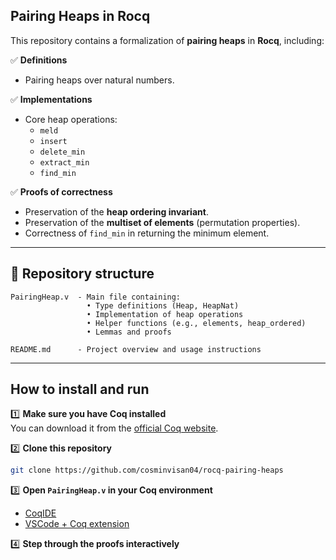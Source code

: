 ## Pairing Heaps in Rocq

This repository contains a formalization of **pairing heaps** in **Rocq**, including:

✅ **Definitions**
- Pairing heaps over natural numbers.

✅ **Implementations**
- Core heap operations:
  - `meld`
  - `insert`
  - `delete_min`
  - `extract_min`
  - `find_min`

✅ **Proofs of correctness**
- Preservation of the **heap ordering invariant**.
- Preservation of the **multiset of elements** (permutation properties).
- Correctness of `find_min` in returning the minimum element.

---

## 📁 Repository structure

```
PairingHeap.v  - Main file containing:
                 • Type definitions (Heap, HeapNat)
                 • Implementation of heap operations
                 • Helper functions (e.g., elements, heap_ordered)
                 • Lemmas and proofs

README.md      - Project overview and usage instructions
```

---

## How to install and run

1️⃣ **Make sure you have Coq installed**  
You can download it from the [official Coq website](https://coq.inria.fr/download).

2️⃣ **Clone this repository**
```bash
git clone https://github.com/cosminvisan04/rocq-pairing-heaps
```

3️⃣ **Open `PairingHeap.v` in your Coq environment**
- [CoqIDE](https://coq.inria.fr/coqide)
- [VSCode + Coq extension](https://marketplace.visualstudio.com/items?itemName=siegebell.vscoq)

4️⃣ **Step through the proofs interactively**
